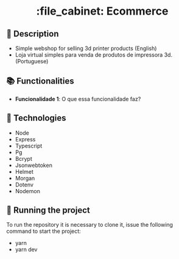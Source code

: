 <h1 align="center">:file_cabinet: Ecommerce </h1>

## :memo: Description
* Simple webshop for selling 3d printer products (English)
* Loja virtual simples para venda de produtos de impressora 3d. (Portuguese)

## :books: Functionalities
* <b>Funcionalidade 1</b>: O que essa funcionalidade faz?

## :wrench: Technologies
* Node
* Express
* Typescript
* Pg
* Bcrypt
* Jsonwebtoken
* Helmet
* Morgan
* Dotenv
* Nodemon

## :rocket: Running the project
To run the repository it is necessary to clone it, issue the following command to start the project:

* yarn
* yarn dev

